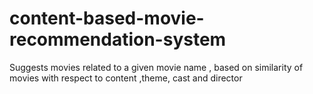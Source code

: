 # content-based-movie-recommendation-system
Suggests movies related to a given movie name , based on similarity of movies with respect to content ,theme, cast and director
